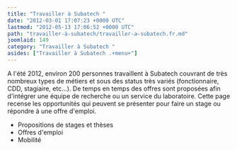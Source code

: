 ```yaml
---
title: "Travailler à Subatech "
date: "2012-03-01 17:07:23 +0000 UTC"
lastmod: "2012-05-13 17:06:52 +0000 UTC"
path: "travailler-à-subatech/travailler-a-subatech.fr.md"
joomlaid: 149
category: "Travailler à Subatech "
asides: ["Travailler à Subatech .+menu+"]
---
```

A l'été 2012, environ 200 personnes travaillent à Subatech couvrant de très nombreux types de métiers et sous des status très variés (fonctionnaire, CDD, stagiaire, etc...). De temps en temps des offres sont proposées afin d'intégrer une équipe de recherche ou un service du laboratoire. Cette page recense les opportunités qui peuvent se présenter pour faire un stage ou répondre à une offre d'emploi.

*   Propositions de stages et thèses
*   Offres d'emploi
*   Mobilité

